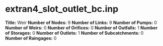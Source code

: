 # extran4_slot_outlet_bc.inp
**Title:** Weir
**Number of Nodes:** 9
**Number of Links:** 9
**Number of Pumps:** 0
**Number of Weirs:** 0
**Number of Orifices:** 0
**Number of Outfalls:** 1
**Number of Storages:** 0
**Number of Outlets:** 1
**Number of Subcatchments:** 0
**Number of Raingages:** 0
